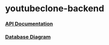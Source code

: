 # youtubeclone-backend

### [API Documentation](https://documenter.getpostman.com/view/12451786/UVkgxyqD)

### [Database Diagram](https://www.figma.com/file/ONjYTh2NLOAe3qkvbrV8uG/Database-Diagram-(Community)?node-id=0%3A1)
